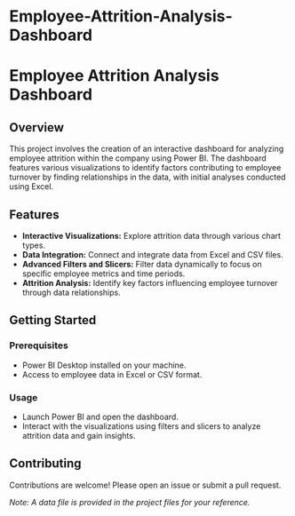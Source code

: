 # Employee-Attrition-Analysis-Dashboard
# Employee Attrition Analysis Dashboard

## Overview
This project involves the creation of an interactive dashboard for analyzing employee attrition within the company using Power BI. The dashboard features various visualizations to identify factors contributing to employee turnover by finding relationships in the data, with initial analyses conducted using Excel.

## Features
- **Interactive Visualizations:** Explore attrition data through various chart types.
- **Data Integration:** Connect and integrate data from Excel and CSV files.
- **Advanced Filters and Slicers:** Filter data dynamically to focus on specific employee metrics and time periods.
- **Attrition Analysis:** Identify key factors influencing employee turnover through data relationships.

## Getting Started

### Prerequisites
- Power BI Desktop installed on your machine.
- Access to employee data in Excel or CSV format.

### Usage
- Launch Power BI and open the dashboard.
- Interact with the visualizations using filters and slicers to analyze attrition data and gain insights.

## Contributing
Contributions are welcome! Please open an issue or submit a pull request.

*Note: A data file is provided in the project files for your reference.*
